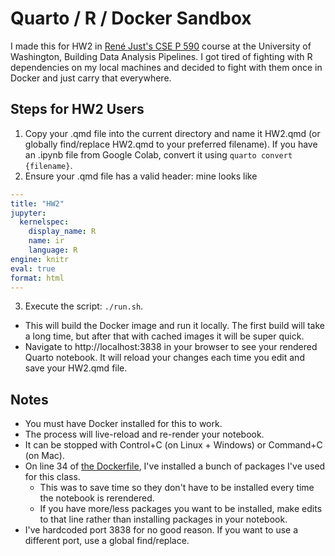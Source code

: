 # Quarto / R / Docker Sandbox

I made this for HW2 in [René Just's CSE P 590](https://homes.cs.washington.edu/~rjust/courses/CSEP590/) course at the University of Washington, Building Data Analysis Pipelines. I got tired of fighting with R dependencies on my local machines and decided to fight with them once in Docker and just carry that everywhere.

## Steps for HW2 Users

1. Copy your .qmd file into the current directory and name it HW2.qmd (or globally find/replace HW2.qmd to your preferred filename). If you have an .ipynb file from Google Colab, convert it using `quarto convert {filename}`.
2. Ensure your .qmd file has a valid header: mine looks like
```yaml
---
title: "HW2"
jupyter:
  kernelspec:
    display_name: R
    name: ir
    language: R
engine: knitr
eval: true
format: html
---
```
3. Execute the script: `./run.sh`.
- This will build the Docker image and run it locally. The first build will take a long time, but after that with cached images it will be super quick.
- Navigate to http://localhost:3838 in your browser to see your rendered Quarto notebook. It will reload your changes each time you edit and save your HW2.qmd file.

## Notes

- You must have Docker installed for this to work.
- The process will live-reload and re-render your notebook.
- It can be stopped with Control+C (on Linux + Windows) or Command+C (on Mac).
- On line 34 of [the Dockerfile](./Dockerfile#L34), I've installed a bunch of packages I've used for this class.
	- This was to save time so they don't have to be installed every time the notebook is rerendered.
	- If you have more/less packages you want to be installed, make edits to that line rather than installing packages in your notebook.
- I've hardcoded port 3838 for no good reason. If you want to use a different port, use a global find/replace.
